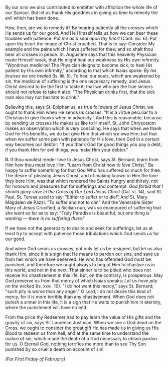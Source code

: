
By our sins we also contributed to embitter with affliction the whole life of our Saviour. But let us thank His goodness in giving us time to remedy the evil which has been done.

How, then, are we to remedy it? By bearing patiently all the crosses which He sends us for our good. And He Himself tells us how we can bear these troubles with patience: *Put me as a seal upon thy heart* (Cant. viii. 6). Put upon thy heart the image of Christ crucified. That is to say: Consider My example and the pains which I have suffered for thee; and so shalt thou bear all crosses in peace. St. Augustine says that this heavenly Physician made Himself weak, that He might heal our weakness by His own infirmity. \"Wondrous medicine! The Physician deigns to become sick, to heal His patient by His own infirmity,\" according to that which Isaias spoke: *By his bruises we are healed* (Is. liii. 5). To heal our souls, which are weakened by sin, the medicine of suffering is the one necessary remedy, and Jesus Christ desired to be the first to taste it, that we who are the true sinners should not refuse to take it also: \"The Physician drinks first, that the sick man also may not hesitate to drink.\"

Believing this, says St. Epiphanius, as true followers of Jesus Christ, we ought to thank Him when He sends us crosses: \"It is a virtue peculiar to a Christian to give thanks when in adversity.\" And this is reasonable, because by sending us crosses He makes us like to Himself. St. John Chrysostom makes an observation which is very consoling. He says that when we thank God for His benefits, we do but give Him that which we owe Him; but that when we suffer some pain with patience for His love, then God in a certain way becomes our debtor: \"If you thank God for good things you pay a debt; if you thank Him for evil things, you make Him your debtor.\"

**II\.** If thou wouldst render love to Jesus Christ, says St. Bernard, learn from Him how thou must love Him: \"Learn from Christ how to love Christ.\" Be happy to suffer something for that God Who has suffered so much for thee. The desire of pleasing Jesus Christ, and of making known to Him the love they bore Him, was that which rendered the Saints hungry and thirsty, not for honours and pleasures but for sufferings and contempt. *God forbid that I should glory save in the Cross of Our Lord Jesus Christ* (Gal. vi. 14), said St. Paul. St. Teresa used to say: \"Either to suffer or to die!\" And St. Mary Magdalen de Pazzi: \"To suffer and not to die!\" And the Venerable Sister Mary of Jesus Crucified, a Sicilian nun, was so enamoured of suffering that she went so far as to say: \"Truly Paradise is beautiful, but one thing is wanting — *there is no suffering there*.\"

If we have not the generosity to desire and seek for sufferings, let us at least try to accept with patience those tribulations which God sends us for our good.

And when God sends us crosses, not only let us be resigned, but let us also thank Him, since it is a sign that He means to pardon our sins, and save us from hell which we have deserved. He who has offended God must be punished, and therefore we ought always to beg of Him to chastise us in this world, and not in the next. That sinner is to be pitied who does not receive his chastisement in this life, but, on the contrary, is prosperous. May God preserve us from that mercy of which Isaias speaks: *Let us have pity on the wicked* (Is. xxvi. 10). \"I do not want this mercy,\" says St. Bernard; \"such pity is worse than any anger.\" O Lord, I do not desire this kind of mercy, for it is more terrible than any chastisement. When God does not punish a sinner in this life, it is a sign that He waits to punish him in eternity, where the punishment will have no end.

From the price thy Redeemer had to pay learn the value of His gifts and the gravity of sin, says St. Laurence Justinian. When we see a God dead on the Cross, we ought to consider the great gift He has made us in giving us His Blood to redeem us from hell, and at the same time to understand the malice of sin, which made the death of a God necessary to obtain pardon for us. O Eternal God, nothing terrifies me more than to see Thy Son punished by so cruel a death on account of sin!

*(For First Friday of February)*

